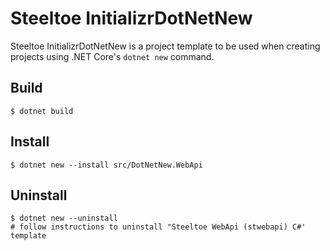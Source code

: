 # Steeltoe InitializrDotNetNew

Steeltoe InitializrDotNetNew is a project template to be used when creating projects using .NET Core's `dotnet new`
command.

## Build

```
$ dotnet build
```

## Install

```
$ dotnet new --install src/DotNetNew.WebApi
```

## Uninstall

```
$ dotnet new --uninstall
# follow instructions to uninstall "Steeltoe WebApi (stwebapi) C#' template
```
